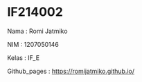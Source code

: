 # IF214002

Nama : Romi Jatmiko

NIM : 1207050146

Kelas : IF_E

Github_pages : https://romijatmiko.github.io/
